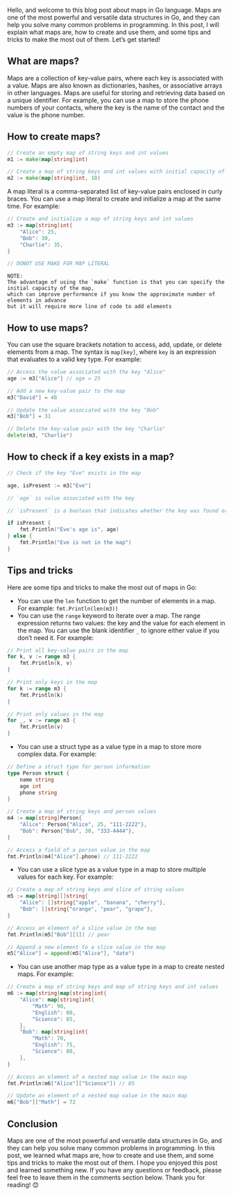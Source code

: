 Hello, and welcome to this blog post about maps in Go language. Maps are one of the most powerful and versatile data structures in Go, and they can help you solve many common problems in programming. In this post, I will explain what maps are, how to create and use them, and some tips and tricks to make the most out of them. Let’s get started!

## What are maps?

Maps are a collection of key-value pairs, where each key is associated with a value. Maps are also known as dictionaries, hashes, or associative arrays in other languages. Maps are useful for storing and retrieving data based on a unique identifier. For example, you can use a map to store the phone numbers of your contacts, where the key is the name of the contact and the value is the phone number.

## How to create maps?

```go
// Create an empty map of string keys and int values
m1 := make(map[string]int)

// Create a map of string keys and int values with initial capacity of 10
m2 := make(map[string]int, 10)
```


A map literal is a comma-separated list of key-value pairs enclosed in curly braces. You can use a map literal to create and initialize a map at the same time. 
For example:

```go
// Create and initialize a map of string keys and int values
m3 := map[string]int{
    "Alice": 25,
    "Bob": 30,
    "Charlie": 35,
}

// DONOT USE MAKE FOR MAP LITERAL
```

```
NOTE:
The advantage of using the `make` function is that you can specify the initial capacity of the map, 
which can improve performance if you know the approximate number of elements in advance
but it will require more line of code to add elements 
```
## How to use maps?

You can use the square brackets notation to access, add, update, or delete elements from a map. The syntax is `map[key]`, where `key` is an expression that evaluates to a valid key type. For example:

```go
// Access the value associated with the key "Alice"
age := m3["Alice"] // age = 25

// Add a new key-value pair to the map
m3["David"] = 40

// Update the value associated with the key "Bob"
m3["Bob"] = 31

// Delete the key-value pair with the key "Charlie"
delete(m3, "Charlie")
```

## How to check if a key exists in a map?

```go
// Check if the key "Eve" exists in the map

age, isPresent := m3["Eve"]

// `age` is value associated with the key

// `isPresent` is a boolean that indicates whether the key was found or not

if isPresent {
    fmt.Println("Eve's age is", age)
} else {
    fmt.Println("Eve is not in the map")
}
```

## Tips and tricks

Here are some tips and tricks to make the most out of maps in Go:

- You can use the `len` function to get the number of elements in a map. For example: `fmt.Println(len(m3))`
- You can use the `range` keyword to iterate over a map. The range expression returns two values: the key and the value for each element in the map. You can use the blank identifier `_` to ignore either value if you don’t need it. For example:

```go
// Print all key-value pairs in the map
for k, v := range m3 {
    fmt.Println(k, v)
}

// Print only keys in the map
for k := range m3 {
    fmt.Println(k)
}

// Print only values in the map
for _, v := range m3 {
    fmt.Println(v)
}
```


- You can use a struct type as a value type in a map to store more complex data. For example:

```go
// Define a struct type for person information
type Person struct {
    name string
    age int
    phone string
}

// Create a map of string keys and person values
m4 := map[string]Person{
    "Alice": Person{"Alice", 25, "111-2222"},
    "Bob": Person{"Bob", 30, "333-4444"},
}

// Access a field of a person value in the map
fmt.Println(m4["Alice"].phone) // 111-2222
```


- You can use a slice type as a value type in a map to store multiple values for each key. For example:

```go
// Create a map of string keys and slice of string values
m5 := map[string][]string{
    "Alice": []string{"apple", "banana", "cherry"},
    "Bob": []string{"orange", "pear", "grape"},
}

// Access an element of a slice value in the map
fmt.Println(m5["Bob"][1]) // pear

// Append a new element to a slice value in the map
m5["Alice"] = append(m5["Alice"], "date")
```


- You can use another map type as a value type in a map to create nested maps. For example:

```go
// Create a map of string keys and map of string keys and int values
m6 := map[string]map[string]int{
    "Alice": map[string]int{
        "Math": 90,
        "English": 80,
        "Science": 85,
    },
    "Bob": map[string]int{
        "Math": 70,
        "English": 75,
        "Science": 80,
    },
}

// Access an element of a nested map value in the main map
fmt.Println(m6["Alice"]["Science"]) // 85

// Update an element of a nested map value in the main map
m6["Bob"]["Math"] = 72
```


## Conclusion

Maps are one of the most powerful and versatile data structures in Go, and they can help you solve many common problems in programming. In this post, we learned what maps are, how to create and use them, and some tips and tricks to make the most out of them. I hope you enjoyed this post and learned something new. If you have any questions or feedback, please feel free to leave them in the comments section below. Thank you for reading! 😊
